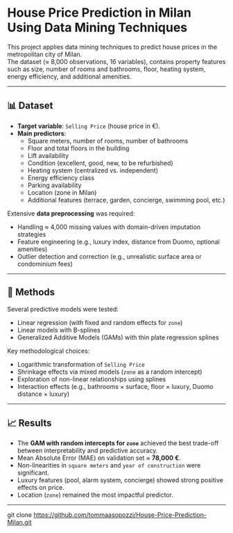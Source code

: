 # House Price Prediction in Milan Using Data Mining Techniques

This project applies data mining techniques to predict house prices in the metropolitan city of Milan.  
The dataset (≈ 8,000 observations, 16 variables), contains property features such as size, number of rooms and bathrooms, floor, heating system, energy efficiency, and additional amenities.

---

## 📊 Dataset
- **Target variable**: `Selling Price` (house price in €).  
- **Main predictors**:
  - Square meters, number of rooms, number of bathrooms  
  - Floor and total floors in the building  
  - Lift availability  
  - Condition (excellent, good, new, to be refurbished)  
  - Heating system (centralized vs. independent)  
  - Energy efficiency class  
  - Parking availability  
  - Location (zone in Milan)  
  - Additional features (terrace, garden, concierge, swimming pool, etc.)  

Extensive **data preprocessing** was required:  
- Handling ≈ 4,000 missing values with domain-driven imputation strategies  
- Feature engineering (e.g., luxury index, distance from Duomo, optional amenities)  
- Outlier detection and correction (e.g., unrealistic surface area or condominium fees)  

---

## 🔧 Methods
Several predictive models were tested:  
- Linear regression (with fixed and random effects for `zone`)  
- Linear models with B-splines  
- Generalized Additive Models (GAMs) with thin plate regression splines  

Key methodological choices:  
- Logarithmic transformation of `Selling Price`  
- Shrinkage effects via mixed models (`zone` as a random intercept)  
- Exploration of non-linear relationships using splines  
- Interaction effects (e.g., bathrooms × surface, floor × luxury, Duomo distance × luxury)  

---

## 📈 Results
- The **GAM with random intercepts for `zone`** achieved the best trade-off between interpretability and predictive accuracy.  
- Mean Absolute Error (MAE) on validation set ≈ **78,000 €**.  
- Non-linearities in `square meters` and `year of construction` were significant.  
- Luxury features (pool, alarm system, concierge) showed strong positive effects on price.  
- Location (`zone`) remained the most impactful predictor.  

---

   git clone https://github.com/tommaasopozzi/House-Price-Prediction-Milan.git
